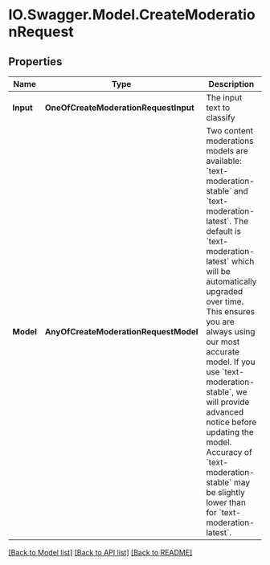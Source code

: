 # IO.Swagger.Model.CreateModerationRequest
## Properties

Name | Type | Description | Notes
------------ | ------------- | ------------- | -------------
**Input** | **OneOfCreateModerationRequestInput** | The input text to classify | 
**Model** | **AnyOfCreateModerationRequestModel** | Two content moderations models are available: &#x60;text-moderation-stable&#x60; and &#x60;text-moderation-latest&#x60;.  The default is &#x60;text-moderation-latest&#x60; which will be automatically upgraded over time. This ensures you are always using our most accurate model. If you use &#x60;text-moderation-stable&#x60;, we will provide advanced notice before updating the model. Accuracy of &#x60;text-moderation-stable&#x60; may be slightly lower than for &#x60;text-moderation-latest&#x60;.  | [optional] [default to text-moderation-latest]

[[Back to Model list]](../README.md#documentation-for-models) [[Back to API list]](../README.md#documentation-for-api-endpoints) [[Back to README]](../README.md)

